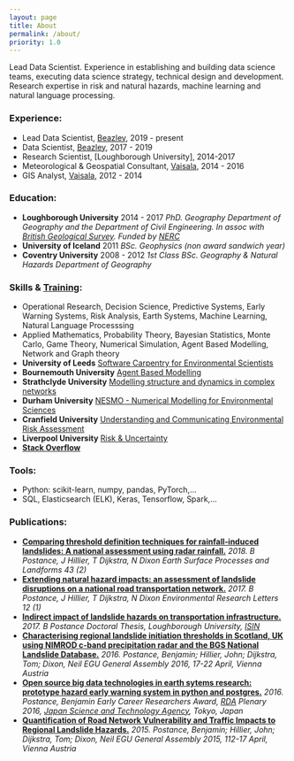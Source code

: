 ```yaml
---
layout: page
title: About
permalink: /about/
priority: 1.0
---
```

Lead Data Scientist. Experience in establishing and building data science teams, executing data science strategy, technical design and development. Research expertise in risk and natural hazards, machine learning and natural language processing.


### Experience:
  - Lead Data Scientist, [Beazley](https://www.beazley.com/london_market.html), 2019 - present
  - Data Scientist, [Beazley](https://www.beazley.com/london_market.html), 2017 - 2019
  - Research Scientist, [Loughborough University], 2014-2017
  - Meteorological & Geospatial Consultant, [Vaisala](https://www.vaisala.com/en), 2014 - 2016
  - GIS Analyst, [Vaisala](https://www.vaisala.com/en), 2012 - 2014


### Education:
  - **Loughborough University** 2014 - 2017
	*PhD. Geography
	Department of Geography and the Department of Civil Engineering.
	In assoc with [British Geological Survey](https://www.bgs.ac.uk/).
	Funded by [NERC](https://nerc.ukri.org/)*
  - **University of Iceland** 2011
	*BSc. Geophysics (non award sandwich year)*
  - **Coventry University** 2008 - 2012
	*1st Class BSc. Geography & Natural Hazards
	Department of Geography*


### Skills & [Training](https://github.com/bpostance/training.doctoral_training):
  - Operational Research, Decision Science, Predictive Systems, Early Warning Systems, Risk Analysis, Earth Systems, Machine Learning, Natural Language Processsing
  - Applied Mathematics, Probability Theory, Bayesian Statistics, Monte Carlo, Game Theory, Numerical Simulation, Agent Based Modelling, Network and Graph theory
  - **University of Leeds** [Software Carpentry for Environmental Scientists](https://andreww.github.io/2016-01-18-leeds/)
  - **Bournemouth University** [Agent Based Modelling](http://gotw.nerc.ac.uk/list_full.asp?pcode=NE%2FN000595%2F1&cookieConsent=A)
  - **Strathclyde University** [Modelling structure and dynamics in complex networks](http://www.estradalab.org/wp-content/uploads/2015/10/BookChapter_11.pdf)
  - **Durham University** [NESMO  - Numerical Modelling for Environmental Sciences](http://community.dur.ac.uk/nerc.modelling/)
  - **Cranfield University** [Understanding and Communicating Environmental Risk Assessment](https://www.cranfield.ac.uk/courses/short/environment/understanding-and-communicating-environmental-risk-assessment)
  - **Liverpool University** [Risk & Uncertainty]()
  - [**Stack Overflow**](https://stackexchange.com/users/5244883/benp?tab=accounts)
 

### Tools:
  - Python: scikit-learn, numpy, pandas, PyTorch,...
  - SQL, Elasticsearch (ELK), Keras, Tensorflow, Spark,...


### Publications:
  - [**Comparing threshold definition techniques for rainfall‐induced landslides: A national assessment using radar rainfall.**](https://onlinelibrary.wiley.com/doi/pdf/10.1002/esp.4202)
	*2018. B Postance, J Hillier, T Dijkstra, N Dixon
	Earth Surface Processes and Landforms 43 (2)*
  - [**Extending natural hazard impacts: an assessment of landslide disruptions on a national road transportation network.**](https://iopscience.iop.org/article/10.1088/1748-9326/aa5555/meta)
	*2017. B Postance, J Hillier, T Dijkstra, N Dixon
	Environmental Research Letters 12 (1)*
  - [**Indirect impact of landslide hazards on transportation infrastructure.**](https://ethos.bl.uk/OrderDetails.do?uin=uk.bl.ethos.747889)
	*2017. B Postance
	Doctoral Thesis, Loughborough University, [ISIN](http://www.isni.org/isni/0000000472327336)*
  - [**Characterising regional landslide initiation thresholds in Scotland, UK using NIMROD c-band precipitation radar and the BGS National Landslide Database.**](http://adsabs.harvard.edu/abs/2016EGUGA..18.4480P)
	*2016. Postance, Benjamin; Hillier, John; Dijkstra, Tom; Dixon, Neil
	EGU General Assembly 2016, 17-22 April, Vienna Austria*
  - [**Open source big data technologies in earth sytems research: prototype hazard early warning system in python and postgres.**](https://rd-alliance.org/early-career-european-researchers-scientists-working-data-march-2016.html)
	*2016. Postance, Benjamin
	Early Career Researchers Award, [RDA](https://rd-alliance.org/plenaries/rda-seventh-plenary-meeting-tokyo-japan) Plenary 2016, [Japan Science and Technology Agency](http://www.jst.go.jp/EN/), Tokyo, Japan*
  - [**Quantification of Road Network Vulnerability and Traffic Impacts to Regional Landslide Hazards.**](http://adsabs.harvard.edu/abs/2015EGUGA..17.3677P)
	*2015. Postance, Benjamin; Hillier, John; Dijkstra, Tom; Dixon, Neil
	EGU General Assembly 2015, 112-17 April, Vienna Austria*